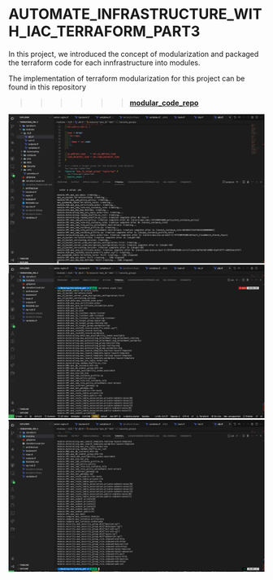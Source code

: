 # AUTOMATE_INFRASTRUCTURE_WITH_IAC_TERRAFORM_PART3

In this project, we introduced the concept of modularization and packaged the terraform code for each innfrastructure into modules.

The implementation of terraform modularization for this project can be found in this repository

>>> >>> **[modular_code_repo](https://github.com/charliepoker/ACS-MODULAR-TERRAFORM-ARCHITECTURE)**

![](./images/terraform_apply.png)
![](./images/terraform_state_list_1.png)
![](./images/terraform_state_list_2.png)